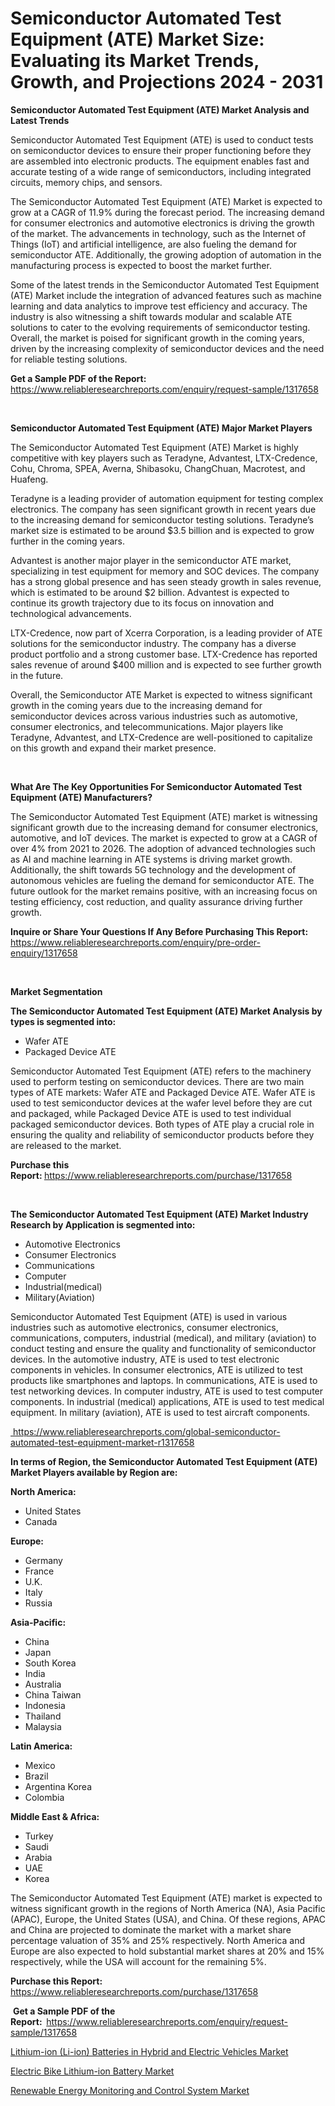 <p><h1>Semiconductor Automated Test Equipment (ATE) Market Size: Evaluating its Market Trends, Growth, and Projections 2024 - 2031</h1></p><p><strong>Semiconductor Automated Test Equipment (ATE) Market Analysis and Latest Trends</strong></p>
<p><p>Semiconductor Automated Test Equipment (ATE) is used to conduct tests on semiconductor devices to ensure their proper functioning before they are assembled into electronic products. The equipment enables fast and accurate testing of a wide range of semiconductors, including integrated circuits, memory chips, and sensors.</p><p>The Semiconductor Automated Test Equipment (ATE) Market is expected to grow at a CAGR of 11.9% during the forecast period. The increasing demand for consumer electronics and automotive electronics is driving the growth of the market. The advancements in technology, such as the Internet of Things (IoT) and artificial intelligence, are also fueling the demand for semiconductor ATE. Additionally, the growing adoption of automation in the manufacturing process is expected to boost the market further.</p><p>Some of the latest trends in the Semiconductor Automated Test Equipment (ATE) Market include the integration of advanced features such as machine learning and data analytics to improve test efficiency and accuracy. The industry is also witnessing a shift towards modular and scalable ATE solutions to cater to the evolving requirements of semiconductor testing. Overall, the market is poised for significant growth in the coming years, driven by the increasing complexity of semiconductor devices and the need for reliable testing solutions.</p></p>
<p><strong>Get a Sample PDF of the Report:&nbsp;</strong> <a href="https://www.reliableresearchreports.com/enquiry/request-sample/1317658">https://www.reliableresearchreports.com/enquiry/request-sample/1317658</a></p>
<p>&nbsp;</p>
<p><strong>Semiconductor Automated Test Equipment (ATE) Major Market Players</strong></p>
<p><p>The Semiconductor Automated Test Equipment (ATE) Market is highly competitive with key players such as Teradyne, Advantest, LTX-Credence, Cohu, Chroma, SPEA, Averna, Shibasoku, ChangChuan, Macrotest, and Huafeng. </p><p>Teradyne is a leading provider of automation equipment for testing complex electronics. The company has seen significant growth in recent years due to the increasing demand for semiconductor testing solutions. Teradyne’s market size is estimated to be around $3.5 billion and is expected to grow further in the coming years.</p><p>Advantest is another major player in the semiconductor ATE market, specializing in test equipment for memory and SOC devices. The company has a strong global presence and has seen steady growth in sales revenue, which is estimated to be around $2 billion. Advantest is expected to continue its growth trajectory due to its focus on innovation and technological advancements.</p><p>LTX-Credence, now part of Xcerra Corporation, is a leading provider of ATE solutions for the semiconductor industry. The company has a diverse product portfolio and a strong customer base. LTX-Credence has reported sales revenue of around $400 million and is expected to see further growth in the future.</p><p>Overall, the Semiconductor ATE Market is expected to witness significant growth in the coming years due to the increasing demand for semiconductor devices across various industries such as automotive, consumer electronics, and telecommunications. Major players like Teradyne, Advantest, and LTX-Credence are well-positioned to capitalize on this growth and expand their market presence.</p></p>
<p>&nbsp;</p>
<p><strong>What Are The Key Opportunities For Semiconductor Automated Test Equipment (ATE) Manufacturers?</strong></p>
<p><p>The Semiconductor Automated Test Equipment (ATE) market is witnessing significant growth due to the increasing demand for consumer electronics, automotive, and IoT devices. The market is expected to grow at a CAGR of over 4% from 2021 to 2026. The adoption of advanced technologies such as AI and machine learning in ATE systems is driving market growth. Additionally, the shift towards 5G technology and the development of autonomous vehicles are fueling the demand for semiconductor ATE. The future outlook for the market remains positive, with an increasing focus on testing efficiency, cost reduction, and quality assurance driving further growth.</p></p>
<p><strong>Inquire or Share Your Questions If Any Before Purchasing This Report:</strong> <a href="https://www.reliableresearchreports.com/enquiry/pre-order-enquiry/1317658">https://www.reliableresearchreports.com/enquiry/pre-order-enquiry/1317658</a></p>
<p>&nbsp;</p>
<p><strong>Market Segmentation</strong></p>
<p><strong>The Semiconductor Automated Test Equipment (ATE) Market Analysis by types is segmented into:</strong></p>
<p><ul><li>Wafer ATE</li><li>Packaged Device ATE</li></ul></p>
<p><p>Semiconductor Automated Test Equipment (ATE) refers to the machinery used to perform testing on semiconductor devices. There are two main types of ATE markets: Wafer ATE and Packaged Device ATE. Wafer ATE is used to test semiconductor devices at the wafer level before they are cut and packaged, while Packaged Device ATE is used to test individual packaged semiconductor devices. Both types of ATE play a crucial role in ensuring the quality and reliability of semiconductor products before they are released to the market.</p></p>
<p><strong>Purchase this Report:&nbsp;</strong><a href="https://www.reliableresearchreports.com/purchase/1317658">https://www.reliableresearchreports.com/purchase/1317658</a></p>
<p>&nbsp;</p>
<p><strong>The Semiconductor Automated Test Equipment (ATE) Market Industry Research by Application is segmented into:</strong></p>
<p><ul><li>Automotive Electronics</li><li>Consumer Electronics</li><li>Communications</li><li>Computer</li><li>Industrial(medical)</li><li>Military(Aviation)</li></ul></p>
<p><p>Semiconductor Automated Test Equipment (ATE) is used in various industries such as automotive electronics, consumer electronics, communications, computers, industrial (medical), and military (aviation) to conduct testing and ensure the quality and functionality of semiconductor devices. In the automotive industry, ATE is used to test electronic components in vehicles. In consumer electronics, ATE is utilized to test products like smartphones and laptops. In communications, ATE is used to test networking devices. In computer industry, ATE is used to test computer components. In industrial (medical) applications, ATE is used to test medical equipment. In military (aviation), ATE is used to test aircraft components.</p></p>
<p><a href="https://www.reliableresearchreports.com/global-semiconductor-automated-test-equipment-market-r1317658">&nbsp;https://www.reliableresearchreports.com/global-semiconductor-automated-test-equipment-market-r1317658</a></p>
<p><strong>In terms of Region, the Semiconductor Automated Test Equipment (ATE) Market Players available by Region are:</strong></p>
<p>
    <p> <strong> North America: </strong>
        <ul>
            <li>United States</li>
            <li>Canada</li>
        </ul>
        </p> 
    <p> <strong> Europe: </strong>
        <ul>
            <li>Germany</li>
            <li>France</li>
            <li>U.K.</li>
            <li>Italy</li>
            <li>Russia</li>
        </ul>
        </p> 
    <p> <strong> Asia-Pacific: </strong>
        <ul>
            <li>China</li>
            <li>Japan</li>
            <li>South Korea</li>
            <li>India</li>
            <li>Australia</li>
            <li>China Taiwan</li>
            <li>Indonesia</li>
            <li>Thailand</li>
            <li>Malaysia</li>
        </ul>
        </p> 
    <p> <strong> Latin America: </strong>
        <ul>
            <li>Mexico</li>
            <li>Brazil</li>
            <li>Argentina Korea</li>
            <li>Colombia</li>
        </ul>
        </p> 
    <p> <strong> Middle East & Africa: </strong>
        <ul>
            <li>Turkey</li>
            <li>Saudi</li>
            <li>Arabia</li>
            <li>UAE</li>
            <li>Korea</li>
        </ul>
    </p>
    </p>
<p><p>The Semiconductor Automated Test Equipment (ATE) market is expected to witness significant growth in the regions of North America (NA), Asia Pacific (APAC), Europe, the United States (USA), and China. Of these regions, APAC and China are projected to dominate the market with a market share percentage valuation of 35% and 25% respectively. North America and Europe are also expected to hold substantial market shares at 20% and 15% respectively, while the USA will account for the remaining 5%.</p></p>
<p><strong>Purchase this Report: </strong><a href="https://www.reliableresearchreports.com/purchase/1317658">https://www.reliableresearchreports.com/purchase/1317658</a></p>
<p>&nbsp;<strong>Get a Sample PDF of the Report:&nbsp;&nbsp;</strong><a href="https://www.reliableresearchreports.com/enquiry/request-sample/1317658">https://www.reliableresearchreports.com/enquiry/request-sample/1317658</a></p>
<p><strong></strong></p>
<p><p><a href="https://www.linkedin.com/pulse/lithium-ion-li-ion-batteries-hybrid-electric-vehicles-market-rmstf?trackingId=rXVXHdrZlUyeibn6wf%2FnwQ%3D%3D">Lithium-ion (Li-ion) Batteries in Hybrid and Electric Vehicles Market</a></p><p><a href="https://www.linkedin.com/pulse/electric-bike-lithium-ion-battery-market-outlook-industry-overview-3tnhf?trackingId=ZWZNa8nmy7lR9KLjzp6L4g%3D%3D">Electric Bike Lithium-ion Battery Market</a></p><p><a href="https://www.linkedin.com/pulse/renewable-energy-monitoring-control-system-market-size-reveals-mutwf?trackingId=oGuKgGqDw9hoyTlDALiiew%3D%3D">Renewable Energy Monitoring and Control System Market</a></p></p>
